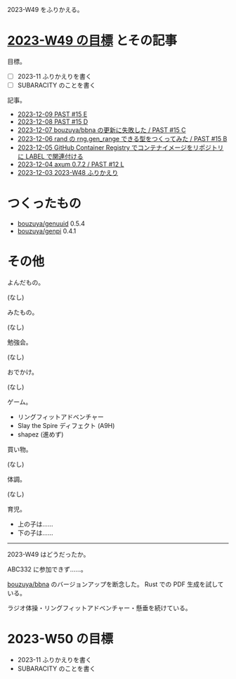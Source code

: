 2023-W49 をふりかえる。

# [2023-W49 の目標][2023-12-03] とその記事

目標。

- ☐ 2023-11 ふりかえりを書く
- ☐ SUBARACITY のことを書く

記事。

- [2023-12-09 PAST #15 E][2023-12-09]
- [2023-12-08 PAST #15 D][2023-12-08]
- [2023-12-07 bouzuya/bbna の更新に失敗した / PAST #15 C][2023-12-07]
- [2023-12-06 rand の rng.gen_range できる型をつくってみた / PAST #15 B][2023-12-06]
- [2023-12-05 GitHub Container Registry でコンテナイメージをリポジトリに LABEL で関連付ける][2023-12-05]
- [2023-12-04 axum 0.7.2 / PAST #12 L][2023-12-04]
- [2023-12-03 2023-W48 ふりかえり][2023-12-03]

# つくったもの

- [bouzuya/genuuid] 0.5.4
- [bouzuya/genpi] 0.4.1

# その他

よんだもの。

(なし)

みたもの。

(なし)

勉強会。

(なし)

おでかけ。

(なし)

ゲーム。

- リングフィットアドベンチャー
- Slay the Spire ディフェクト (A9H)
- shapez (進めず)

買い物。

(なし)

体調。

(なし)

育児。

- 上の子は……
- 下の子は……

---

2023-W49 はどうだったか。

ABC332 に参加できず……。

[bouzuya/bbna] のバージョンアップを断念した。 Rust での PDF 生成を試している。

ラジオ体操・リングフィットアドベンチャー・懸垂を続けている。

# 2023-W50 の目標

- 2023-11 ふりかえりを書く
- SUBARACITY のことを書く

[2023-12-03]: https://blog.bouzuya.net/2023/12/03/
[2023-12-04]: https://blog.bouzuya.net/2023/12/04/
[2023-12-05]: https://blog.bouzuya.net/2023/12/05/
[2023-12-06]: https://blog.bouzuya.net/2023/12/06/
[2023-12-07]: https://blog.bouzuya.net/2023/12/07/
[2023-12-08]: https://blog.bouzuya.net/2023/12/08/
[2023-12-09]: https://blog.bouzuya.net/2023/12/09/
[bouzuya/bbna]: https://github.com/bouzuya/bbna
[bouzuya/genpi]: https://github.com/bouzuya/genpi
[bouzuya/genuuid]: https://github.com/bouzuya/genuuid
